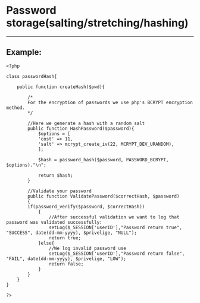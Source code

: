 # Password storage(salting/stretching/hashing)
-------

## Example:


    <?php

	class passwordHash{
		
		public function createHash($pwd){

			/*
			For the encryption of passwords we use php's BCRYPT encryption method.
			*/

			//Here we generate a hash with a random salt
			public function HashPassword($password){
				$options = [
				'cost' => 11,
				'salt' => mcrypt_create_iv(22, MCRYPT_DEV_URANDOM),
				];

				$hash =	password_hash($password, PASSWORD_BCRYPT, $options)."\n";

				return $hash;
			}

			//Validate your password
			public function ValidatePassword($correctHash, $password)
			{
			if(password_verify($password, $correctHash))
				{
					//After successful validation we want to log that password was validated successfully:
					setLog($_SESSION['userID'],"Password return true", "SUCCESS", date(dd-mm-yyyy), $privelige, "NULL");
					return true;
				}else{		
					//We log invalid password use
					setLog($_SESSION['userID'],"Password return false", "FAIL", date(dd-mm-yyyy), $privelige, "LOW");
					return false;
				}
			}
		}
	}
			
	?>
